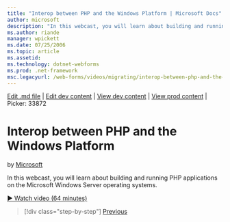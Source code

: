 ```yaml
---
title: "Interop between PHP and the Windows Platform | Microsoft Docs"
author: microsoft
description: "In this webcast, you will learn about building and running PHP applications on the Microsoft Windows Server operating systems."
ms.author: riande
manager: wpickett
ms.date: 07/25/2006
ms.topic: article
ms.assetid: 
ms.technology: dotnet-webforms
ms.prod: .net-framework
msc.legacyurl: /web-forms/videos/migrating/interop-between-php-and-the-windows-platform
---
```

[Edit .md file](C:\Projects\msc\dev\Msc.Www\Web.ASP\App_Data\github\web-forms\videos\migrating\interop-between-php-and-the-windows-platform.md) | [Edit dev content](http://www.aspdev.net/umbraco#/content/content/edit/26925) | [View dev content](http://docs.aspdev.net/tutorials/web-forms/videos/migrating/interop-between-php-and-the-windows-platform.html) | [View prod content](http://www.asp.net/web-forms/videos/migrating/interop-between-php-and-the-windows-platform) | Picker: 33872

Interop between PHP and the Windows Platform
====================
by [Microsoft](https://github.com/microsoft)

In this webcast, you will learn about building and running PHP applications on the Microsoft Windows Server operating systems.

[&#9654; Watch video (64 minutes)](https://channel9.msdn.com/Blogs/ASP-NET-Site-Videos/interop-between-php-and-the-windows-platform)

>[!div class="step-by-step"] [Previous](introduction-to-aspnet-for-coldfusion-developers-building-an-aspnet-application.md)